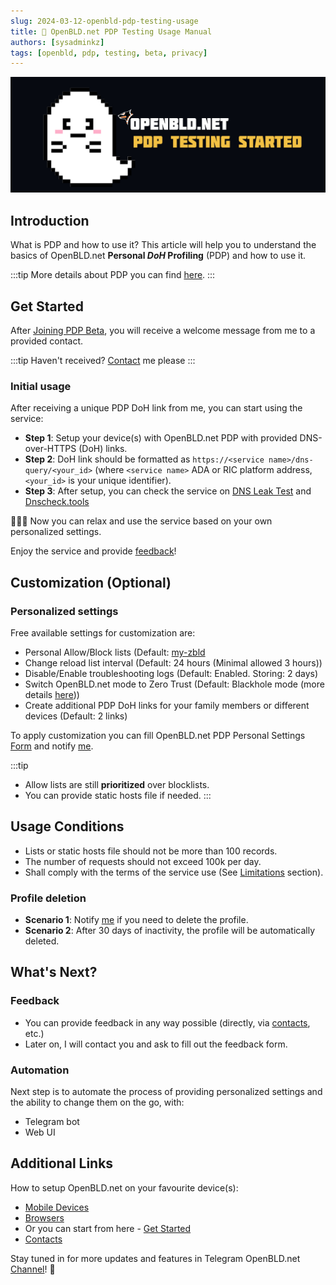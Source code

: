 ```yaml
---
slug: 2024-03-12-openbld-pdp-testing-usage
title: 👻 OpenBLD.net PDP Testing Usage Manual
authors: [sysadminkz]
tags: [openbld, pdp, testing, beta, privacy]
---
```


![OpenBLD.net Personal DoH Profile](images/openbld_pdp_testing_usage.jpeg)

## Introduction

What is PDP and how to use it? This article will help you to understand the basics of OpenBLD.net 
**Personal _DoH_ Profiling** (PDP) and how to use it.

:::tip
More details about PDP you can find [here](./2024-02-19-openbld-pdp-beta-join.md).
:::

## Get Started

After [Joining PDP Beta](https://docs.google.com/forms/d/e/1FAIpQLSeIEVFueE1XWHPGy2uL-NVv1ID3jIq3O_kp-q7WFmOS2lUTzw/viewform?usp=sf_link), 
you will receive a welcome message from me to a provided contact.

:::tip
Haven't received? [Contact](/docs/contacts/) me please
:::

### Initial usage

After receiving a unique PDP DoH link from me, you can start using the service:

* **Step 1**: Setup your device(s) with OpenBLD.net PDP with provided DNS-over-HTTPS (DoH) links.
* **Step 2**: DoH link should be formatted as `https://<service name>/dns-query/<your_id>` (where `<service name>` 
ADA or RIC platform address, `<your_id>` is your unique identifier).
* **Step 3**: After setup, you can check the service on [DNS Leak Test](https://www.dnsleaktest.com/) and [Dnscheck.tools](https://dnscheck.tools/)

🎉🎉🎉 Now you can relax and use the service based on your own personalized settings.

Enjoy the service and provide [feedback](/docs/contacts/)!

## Customization (Optional)

### Personalized settings

Free available settings for customization are:

* Personal Allow/Block lists (Default: [my-zbld](https://github.com/m0zgen/my-zbld) 
* Change reload list interval (Default: 24 hours (Minimal allowed 3 hours))
* Disable/Enable troubleshooting logs (Default: Enabled. Storing: 2 days)
* Switch OpenBLD.net mode to Zero Trust (Default: Blackhole mode (more details [here](../2023/2023-12-26-openbld-zdns-blackhole-server.md)))
* Create additional PDP DoH links for your family members or different devices (Default: 2 links)

To apply customization you can fill OpenBLD.net PDP Personal Settings [Form](https://docs.google.com/forms/d/e/1FAIpQLSdkeYLec0THvITXj3foesRU3NnHbJQZ-x8VT91yCXRWx2V4Kg/viewform?usp=sf_link) 
and notify [me](/docs/contacts/).

:::tip
* Allow lists are still **prioritized** over blocklists.
* You can provide static hosts file if needed.
:::

## Usage Conditions

* Lists or static hosts file should not be more than 100 records.
* The number of requests should not exceed 100k per day.
* Shall comply with the terms of the service use (See [Limitations](/docs/overwiew/how-it-works/#limitations) section).


### Profile deletion

* **Scenario 1**: Notify [me](/docs/contacts/) if you need to delete the profile.
* **Scenario 2**: After 30 days of inactivity, the profile will be automatically deleted.

## What's Next?

### Feedback

* You can provide feedback in any way possible (directly, via [contacts](/docs/contacts/), etc.)
* Later on, I will contact you and ask to fill out the feedback form.

### Automation

Next step is to automate the process of providing personalized settings and the ability to change them on the go, with:

* Telegram bot
* Web UI

## Additional Links

How to setup OpenBLD.net on your favourite device(s):

* [Mobile Devices](/docs/category/setup-mobile-devices/)
* [Browsers](/docs/category/setup-browsers/)
* Or you can start from here - [Get Started](/docs/category/get-started/)
* [Contacts](/docs/contacts/)

Stay tuned in for more updates and features in Telegram OpenBLD.net [Channel](https://t.me/openbld)! 🚀

